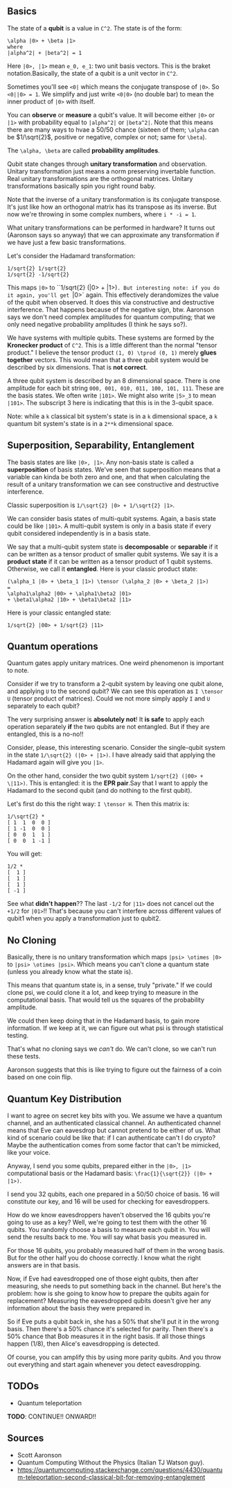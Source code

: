 ## Basics

The state of a **qubit** is a value in `C^2`. The state is of the form:

    \alpha |0> + \beta |1>
    where
    |alpha^2| + |beta^2| = 1

Here `|0>, |1>` mean `e_0, e_1`: two unit basis vectors. This is the
braket notation.Basically, the state of a qubit is a unit vector in
`C^2`.

Sometimes you'll see `<0|` which means the conjugate transpose of
`|0>`. So `<0||0> = 1`. We simplify and just write `<0|0>` (no double
bar) to mean the inner product of `|0>` with itself.

You can **observe** or **measure** a qubit's value. It will become
either `|0>` or `|1>` with probability equal to `|alpha^2|` or
`|beta^2|`. Note that this means there are many ways to hvae a 50/50
chance (sixteen of them; `\alpha` can be $1/\sqrt{2}$, positive or
negative, complex or not; same for `\beta`).

The `\alpha, \beta` are called **probability amplitudes**.

Qubit state changes through **unitary transformation** and
observation. Unitary transformation just means a norm preserving
invertable function. Real unitary transformations are the orthogonal
matrices. Unitary transformations basically spin you right round baby.

Note that the inverse of a unitary transformation is its conjugate
transpose. It's just like how an orthogonal matrix has its transpose
as its inverse. But now we're throwing in some complex numbers, where
`i * -i = 1`.

What unitary transformations can be performed in hardware? It turns
out (Aaronson says so anyway) that we can approximate any
transformation if we have just a few basic transformations.

Let's consider the Hadamard transformation:

    1/sqrt{2} 1/sqrt{2}
    1/sqrt{2} -1/sqrt{2}

This maps `|0>` to ``1/sqrt{2} (|0> + |1>)`. But interesting note: if
you do it again, you'll get `|0>` again. This effectively derandomizes
the value of the qubit when observed. It does this via constructive
and destructive interference. That happens because of the negative
sign, btw. Aaronson says we don't need complex amplitudes for quantum
computing; that we only need negative probability amplitudes (I think
he says so?).

We have systems with multiple qubits. These systems are formed by the
**Kronecker product** of `C^2`. This is a little different than the
normal "tensor product." I believe the tensor product `(1, 0) \tprod
(0, 1)` merely **glues together** vectors. This would mean that a
three qubit system would be described by six dimensions. That is **not
correct**.

A three qubit system is described by an 8 dimensional space. There is
one amplitude for each bit string `000, 001, 010, 011, 100, 101,
111`. These are the basis states. We often write `|101>`. We might
also write `|5>_3` to mean `|101>`. The subscript 3 here is indicating
that this is in the 3-qubit space.

Note: while a `k` classical bit system's state is in a `k` dimensional
space, a `k` quantum bit system's state is in a `2**k` dimensional
space.

## Superposition, Separability, Entanglement

The basis states are like `|0>, |1>`. Any non-basis state is called a
**superposition** of basis states. We've seen that superposition means
that a variable can kinda be both zero and one, and that when
calculating the result of a unitary transformation we can see
constructive and destructive interference.

Classic superposition is `1/\sqrt{2} |0> + 1/\sqrt{2} |1>`.

We can consider basis states of multi-qubit systems. Again, a basis
state could be like `|101>`. A multi-qubit system is only in a basis
state if every qubit considered independently is in a basis state.

We say that a multi-qubit system state is **decomposable** or
**separable** if it can be written as a tensor product of smaller
qubit systems. We say it is a **product state** if it can be written
as a tensor product of 1 qubit systems. Otherwise, we call it
**entangled**. Here is your classic product state:

    (\alpha_1 |0> + \beta_1 |1>) \tensor (\alpha_2 |0> + \beta_2 |1>)
    =
    \alpha1\alpha2 |00> + \alpha1\beta2 |01>
    + \beta1\alpha2 |10> + \beta1\beta2 |11>

Here is your classic entangled state:

    1/sqrt{2} |00> + 1/sqrt{2} |11>

## Quantum operations

Quantum gates apply unitary matrices. One weird phenomenon is
important to note.

Consider if we try to transform a 2-qubit system by leaving one qubit
alone, and applying `U` to the second qubit? We can see this operation
as `I \tensor U` (tensor product of matrices). Could we not more
simply apply `I` and `U` separately to each qubit?

The very surprising answer is **absolutely not**! It **is safe** to
apply each operation separately **if** the two qubits are not
entangled. But if they are entangled, this is a no-no!!

Consider, please, this interesting scenario. Consider the single-qubit
system in the state `1/\sqrt{2} (|0> + |1>)`. I have already said that
applying the Hadamard again will give you `|1>`.

On the other hand, consider the two qubit system `1/sqrt{2} (|00> +
\|11>)`. This is entangled: it is the **EPR pair**.Say that I want to
apply the Hadamard to the second qubit (and do nothing to the first
qubit).

Let's first do this the right way: `I \tensor H`. Then this matrix is:

    1/\sqrt{2} *
    [ 1  1  0  0 ]
    [ 1 -1  0  0 ]
    [ 0  0  1  1 ]
    [ 0  0  1 -1 ]

You will get:

    1/2 *
    [  1 ]
    [  1 ]
    [  1 ]
    [ -1 ]

See what **didn't happen**?? The last `-1/2` for `|11>` does not
cancel out the `+1/2` for `|01>`!! That's because you can't interfere
across different values of qubit1 when you apply a transformation just
to qubit2.

## No Cloning

Basically, there is no unitary transformation which maps `|psi>
\otimes |0>` to `|psi> \otimes |psi>`. Which means you can't clone
a quantum state (unless you already know what the state is).

This means that quantum state is, in a sense, truly "private." If we
could clone psi, we could clone it a lot, and keep trying to measure
in the computational basis. That would tell us the squares of the
probability amplitude.

We could then keep doing that in the Hadamard basis, to gain more
information. If we keep at it, we can figure out what psi is through
statistical testing.

That's what no cloning says we *can't* do. We can't clone, so we can't
run these tests.

Aaronson suggests that this is like trying to figure out the fairness
of a coin based on one coin flip.

## Quantum Key Distribution

I want to agree on secret key bits with you. We assume we have a
quantum channel, and an authenticated classical channel. An
authenticated channel means that Eve can eavesdrop but cannot pretend
to be either of us. What kind of scenario could be like that: if I can
authenticate can't I do crypto? Maybe the authentication comes from
some factor that can't be mimicked, like your voice.

Anyway, I send you some qubits, prepared either in the `|0>, |1>`
computational basis or the Hadamard basis: `\frac{1}{\sqrt{2}} (|0> +
|1>)`.

I send you 32 qubits, each one prepared in a 50/50 choice of basis. 16
will constitute our key, and 16 will be used for checking for
eavesdroppers.

How do we know eavesdroppers haven't observed the 16 qubits you're
going to use as a key? Well, we're going to test them with the other
16 qubits. You randomly choose a basis to measure each qubit in. You
will send the results back to me. You will say what basis you measured
in.

For those 16 qubits, you probably measured half of them in the wrong
basis. But for the other half you do choose correctly. I know what the
right answers are in that basis.

Now, if Eve had eavesdropped one of those eight qubits, then after
measuring, she needs to put something back in the channel. But here's
the problem: how is she going to know how to prepare the qubits again
for replacement? Measuring the eavesdropped qubits doesn't give her
any information about the basis they were prepared in.

So if Eve puts a qubit back in, she has a 50% that she'll put it in
the wrong basis. Then there's a 50% chance it's selected for
parity. Then there's a 50% chance that Bob measures it in the right
basis. If all those things happen (1/8), then Alice's eavesdropping is
detected.

Of course, you can amplify this by using more parity qubits. And you
throw out everything and start again whenever you detect
eavesdropping.

## TODOs

* Quantum teleportation

**TODO**: CONTINUE!! ONWARD!!

## Sources

* Scott Aaronson
* Quantum Computing Without the Physics (Italian TJ Watson guy).
* https://quantumcomputing.stackexchange.com/questions/4430/quantum-teleportation-second-classical-bit-for-removing-entanglement
